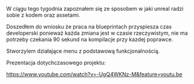 ﻿W ciągu tego tygodnia zapoznałem się ze sposobem w jaki unreal radzi sobie z kodem oraz assetami.

Doszedłem do wniosku że praca na blueprintach przyspiesza czas developerski ponieważ każda zmiana jest w czasie rzeczywistym, nie ma potrzeby czekania 90 sekund na kompilacje przy kazdej poprawce.

Stworzylem działające menu z podstawową funkcjonalnością.

Prezentacja dotychczasowego projektu:

https://www.youtube.com/watch?v=-UgQ4WKNz-M&feature=youtu.be